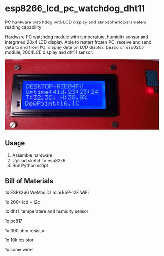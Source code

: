 # esp8266_lcd_pc_watchdog_dht11
PC hardware watchdog with LCD display and atmospheric parameters reading capability

Hardware PC watchdog module with temperature, humidity sensor and integrated 20x4 LCD display. Able to restart frozen PC, receive and send data to and from PC, display data on LCD display.
Based on esp8266 module, 2004LCD display and dht11 sensor.

![alt text](https://github.com/dawmro/esp8266_lcd_pc_watchdog_dht11/blob/main/images/3_displaying_data.png?raw=true)

## Usage

1. Assemble hardware
2. Upload sketch to esp8266
3. Run Python script


## Bill of Materials

1x ESP8266 WeMos D1 mini ESP-12F WiFi

1x 2004 lcd + i2c

1x dht11 temperature and humidity sensor

1x pc817

1x 390 ohm resistor

1x 10k resistor

1x some wires
